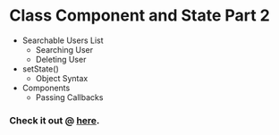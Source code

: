 # Class Component and State Part 2

- Searchable Users List
  - Searching User
  - Deleting User
- setState() 
  - Object Syntax
- Components
  - Passing Callbacks

### Check it out @ [here](https://userSearchsuk.ccbp.tech).
